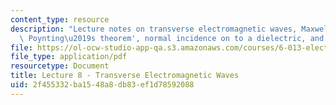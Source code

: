 ```yaml
---
content_type: resource
description: "Lecture notes on transverse electromagnetic waves, Maxwell's equations,\
  \ Poynting\u2019s theorem', normal incidence on to a dielectric, and lossy dielectrics."
file: https://ol-ocw-studio-app-qa.s3.amazonaws.com/courses/6-013-electromagnetics-and-applications-fall-2005/2f455332ba1548a8db83ef1d78592088_lec8.pdf
file_type: application/pdf
resourcetype: Document
title: Lecture 8 - Transverse Electromagnetic Waves
uid: 2f455332-ba15-48a8-db83-ef1d78592088
---
```

